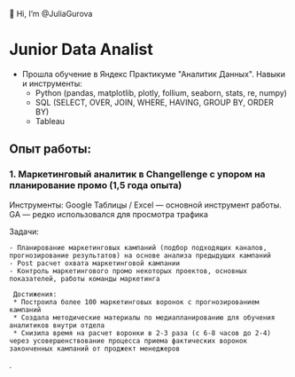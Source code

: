 👋 Hi, I’m @JuliaGurova

# Junior Data Analist

- Прошла обучение в Яндекс Практикуме "Аналитик Данных". Навыки и инструменты:
  * Python (pandas, matplotlib, plotly, follium, seaborn, stats, re, numpy)
  * SQL (SELECT, OVER, JOIN, WHERE, HAVING, GROUP BY, ORDER BY)
  * Tableau

## Опыт работы:
### 1. Маркетинговый аналитик в Changellenge с упором на планирование промо (1,5 года опыта)
   Инструменты: Google Таблицы / Excel — основной инструмент работы. GA — редко использовался для просмотра трафика

   
   Задачи:
   
    - Планирование маркетинговых кампаний (подбор подходящих каналов, прогнозирование результатов) на основе анализа предыдущих кампаний
    - Post расчет охвата маркетинговой кампании
    - Контроль маркетингового промо некоторых проектов, основных показателей, работы команды маркетинга
     
     Достижения:
     * Построила более 100 маркетинговых воронок с прогнозированием кампаний
     * Создала методические материалы по медиапланированию для обучения аналитиков внутри отдела
     * Снизила время на расчет воронки в 2-3 раза (с 6-8 часов до 2-4) через усовершенствование процесса приема фактических воронок законченных кампаний от проджект менеджеров


.

<!---
JuliaGurova/JuliaGurova is a ✨ special ✨ repository because its `README.md` (this file) appears on your GitHub profile.
You can click the Preview link to take a look at your changes.
--->
